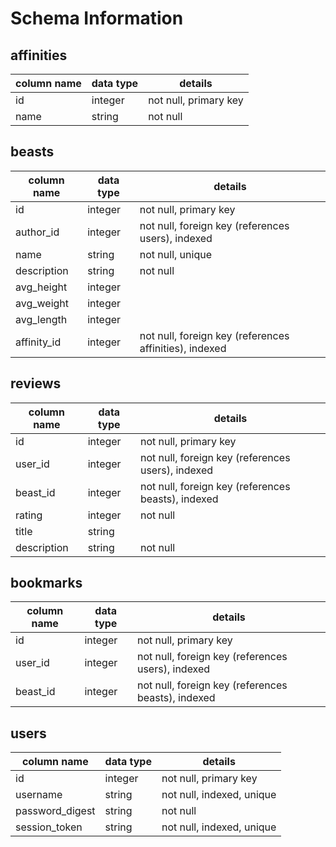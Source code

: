 # Schema Information

## affinities
column name | data type | details
------------|-----------|-----------------------
id          | integer   | not null, primary key
name        | string    | not null

## beasts
column name | data type | details
------------|-----------|-----------------------
id          | integer   | not null, primary key
author_id   | integer   | not null, foreign key (references users), indexed
name        | string    | not null, unique
description | string    | not null
avg_height  | integer   |
avg_weight  | integer   |
avg_length  | integer   |
affinity_id | integer   | not null, foreign key (references affinities), indexed

## reviews
column name | data type | details
------------|-----------|-----------------------
id          | integer   | not null, primary key
user_id     | integer   | not null, foreign key (references users), indexed
beast_id    | integer   | not null, foreign key (references beasts), indexed
rating      | integer   | not null
title       | string    |
description | string    | not null

## bookmarks
column name | data type | details
------------|-----------|-----------------------
id          | integer   | not null, primary key
user_id     | integer   | not null, foreign key (references users), indexed
beast_id    | integer   | not null, foreign key (references beasts), indexed

## users
column name     | data type | details
----------------|-----------|-----------------------
id              | integer   | not null, primary key
username        | string    | not null, indexed, unique
password_digest | string    | not null
session_token   | string    | not null, indexed, unique

